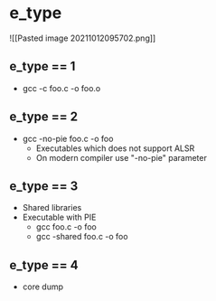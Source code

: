 # e_type
![[Pasted image 20211012095702.png]]

## e_type == 1
- gcc -c foo.c -o foo.o

## e_type == 2
- gcc -no-pie foo.c -o foo
	- Executables which does not support ALSR
	- On modern compiler use "-no-pie" parameter

## e_type == 3
- Shared libraries
- Executable with PIE
	- gcc foo.c -o foo
	- gcc -shared foo.c -o foo

## e_type == 4
- core dump